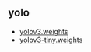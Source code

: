 ## yolo

- [yolov3.weights](https://dcs-aidojo.github.io/yolo/yolov3.weights)
- [yolov3-tiny.weights](https://dcs-aidojo.github.io/yolo/yolov3-tiny.weights)
